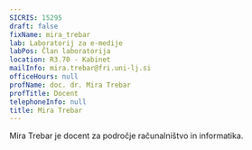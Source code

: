 ```yaml
---
SICRIS: 15295
draft: false
fixName: mira_trebar
lab: Laboratorij za e-medije
labPos: Član laboratorija
location: R3.70 - Kabinet
mailInfo: mira.trebar@fri.uni-lj.si
officeHours: null
profName: doc. dr. Mira Trebar
profTitle: Docent
telephoneInfo: null
title: Mira Trebar
---
```



Mira Trebar je docent za področje računalništvo in informatika.